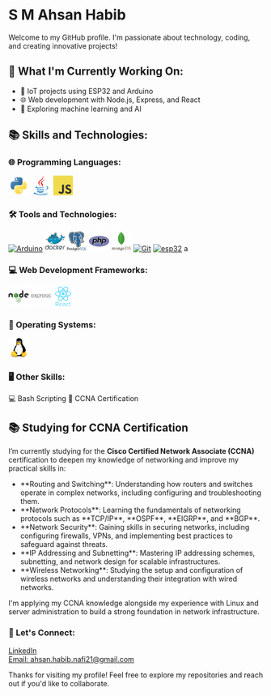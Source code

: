 <!DOCTYPE html>
<html lang="en">
<head>
    <meta charset="UTF-8">
    <meta name="viewport" content="width=device-width, initial-scale=1.0">
</head>
<body>

<h1>S M Ahsan Habib</h1>
<p>Welcome to my GitHub profile. I'm passionate about technology, coding, and creating innovative projects!</p>

<h2>🌱 What I'm Currently Working On:</h2>
<ul>
    <li>🚀 IoT projects using ESP32 and Arduino</li>
    <li>🌐 Web development with Node.js, Express, and React</li>
    <li>🧠 Exploring machine learning and AI</li>
</ul>

<h2>📚 Skills and Technologies:</h2>

<h3>🌐 Programming Languages:</h3>
<p>
    <a href="https://www.python.org" target="_blank" class="icon"><img src="https://raw.githubusercontent.com/devicons/devicon/master/icons/python/python-original.svg" alt="Python" width="40" height="40"></a>
    <a href="https://www.java.com" target="_blank" class="icon"><img src="https://raw.githubusercontent.com/devicons/devicon/master/icons/java/java-original.svg" alt="Java" width="40" height="40"></a>
    <a href="https://developer.mozilla.org/en-US/docs/Web/JavaScript" target="_blank" class="icon"><img src="https://raw.githubusercontent.com/devicons/devicon/master/icons/javascript/javascript-original.svg" alt="JavaScript" width="40" height="40"></a>
</p>

<h3>🛠️ Tools and Technologies:</h3>
<p>
    <a href="https://www.arduino.cc/" target="_blank" class="icon"><img src="https://cdn.worldvectorlogo.com/logos/arduino-1.svg" alt="Arduino" width="40" height="40"></a>
    <a href="https://www.docker.com/" target="_blank" class="icon"><img src="https://raw.githubusercontent.com/devicons/devicon/master/icons/docker/docker-original-wordmark.svg" alt="Docker" width="40" height="40"></a>
    <a href="https://www.postgresql.org" target="_blank" class="icon"><img src="https://raw.githubusercontent.com/devicons/devicon/master/icons/postgresql/postgresql-original-wordmark.svg" alt="PostgreSQL" width="40" height="40"></a>
    <a href="https://www.php.net" target="_blank" class="icon"><img src="https://raw.githubusercontent.com/devicons/devicon/master/icons/php/php-original.svg" alt="PHP" width="40" height="40"></a>
    <a href="https://www.mongodb.com/" target="_blank" class="icon"><img src="https://raw.githubusercontent.com/devicons/devicon/master/icons/mongodb/mongodb-original-wordmark.svg" alt="MongoDB" width="40" height="40"></a>
    <a href="https://git-scm.com/" target="_blank" class="icon"><img src="https://www.vectorlogo.zone/logos/git-scm/git-scm-icon.svg" alt="Git" width="40" height="40"></a>
    <a href="https://www.espressif.com/en/products/socs/esp32"><img src="https://www.espressif.com/sites/all/themes/espressif/logo-black.svg" alt="esp32" width="70" height="40"></a>
    a
</p>

<h3>💻 Web Development Frameworks:</h3>
<p>
    <a href="https://nodejs.org" target="_blank" class="icon"><img src="https://raw.githubusercontent.com/devicons/devicon/master/icons/nodejs/nodejs-original-wordmark.svg" alt="Node.js" width="40" height="40"></a>
    <a href="https://expressjs.com" target="_blank" class="icon"><img src="https://raw.githubusercontent.com/devicons/devicon/master/icons/express/express-original-wordmark.svg" alt="Express" width="40" height="40"></a>
    <a href="https://reactjs.org/" target="_blank" class="icon"><img src="https://raw.githubusercontent.com/devicons/devicon/master/icons/react/react-original-wordmark.svg" alt="React" width="40" height="40"></a>
</p>

<h3>🐧 Operating Systems:</h3>
<p>
    <a href="https://www.linux.org/" target="_blank" class="icon"><img src="https://raw.githubusercontent.com/devicons/devicon/master/icons/linux/linux-original.svg" alt="Linux" width="40" height="40"></a>
</p>

<h3>🖥️ Other Skills:</h3>
<p>
    <span>💻 Bash Scripting</span>
    <span>📜 CCNA Certification</span>
</p>

<h2>📚 Studying for CCNA Certification</h2>
<p>I’m currently studying for the <strong>Cisco Certified Network Associate (CCNA)</strong> certification to deepen my knowledge of networking and improve my practical skills in:</p>
<ul>
    <li>**Routing and Switching**: Understanding how routers and switches operate in complex networks, including configuring and troubleshooting them.</li>
    <li>**Network Protocols**: Learning the fundamentals of networking protocols such as **TCP/IP**, **OSPF**, **EIGRP**, and **BGP**.</li>
    <li>**Network Security**: Gaining skills in securing networks, including configuring firewalls, VPNs, and implementing best practices to safeguard against threats.</li>
    <li>**IP Addressing and Subnetting**: Mastering IP addressing schemes, subnetting, and network design for scalable infrastructures.</li>
    <li>**Wireless Networking**: Studying the setup and configuration of wireless networks and understanding their integration with wired networks.</li>
</ul>

<p>I'm applying my CCNA knowledge alongside my experience with Linux and server administration to build a strong foundation in network infrastructure.</p>

<h3>💬 Let's Connect:</h3>
<p>
    <a href="https://www.linkedin.com/in/ahsan-habib-nafi/">LinkedIn</a><br>
    <a href="mailto:ahsan.habib.nafi21@gmail.com">Email: ahsan.habib.nafi21@gmail.com</a>
</p>

<div class="footer">
    <p>Thanks for visiting my profile! Feel free to explore my repositories and reach out if you'd like to collaborate.</p>
</div>

</body>
</html>
